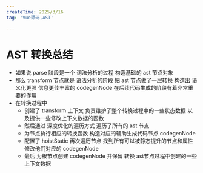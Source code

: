 ```yaml
---
createTime: 2025/3/16
tag: 'Vue源码,AST'

---
```

# AST 转换总结

* 如果说 parse 阶段是一个 词法分析的过程  构造基础的 ast 节点对象
* 那么 transform 节点就是 语法分析的阶段 把 ast 节点做了一层转换 构造出 语义化更强 信息更佳丰富的 codegenNode 在后续代码生成的阶段有着非常重要的作用
* 在转换过程中  
  * 创建了 transform 上下文 负责维护了整个转换过程中的一些状态数据  以及提供一些修改上下文数据的函数
  * 然后通过 深度优化的遍历方式 遍历了所有的 ast 节点
  * 为节点执行相应的转换函数 构造对应的辅助生成代码节点 codegenNode
  * 配置了 hoistStatic 再次遍历节点 找到所有可以被静态提升的节点和属性  修改他们对应的 codegenNode
  * 最后 为根节点创建 codegenNode 并保留 转换 ast节点过程中创建的一些上下文数据

